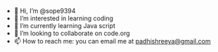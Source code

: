 - 👋 Hi, I’m @sope9394
- 👀 I’m interested in learning coding
- 🌱 I’m currently learning Java script
- 💞️ I’m looking to collaborate on code.org
- 📫 How to reach me: you can email me at padhishreeya@gmail.com

<!---
sope9394/sope9394 is a ✨ special ✨ repository because its `README.md` (this file) appears on your GitHub profile.
You can click the Preview link to take a look at your changes.
--->
